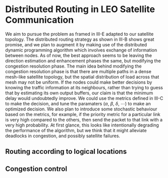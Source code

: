# Distributed Routing in LEO Satellite Communication
We aim to pursue the problem as framed in III-E adapted
to our satellite topology. The distributed routing strategy as
shown in III-B shows great promise, and we plan to augment
it by making use of the distributed dynamic programming
algorithm which involves exchange of information between
nodes. As of now, the best approach seems to be leaving
the direction estimation and enhancement phases the same,
but modifying the congestion resolution phase. The main
idea behind modifying the congestion resolution phase is
that there are multiple paths in a dense mesh-like satellite
topology, but the spatial distribution of load across that mesh
may not be uniform. If the nodes could make better decisions
by knowing the traffic information at its neighbours, rather
than trying to guess that by estimating its own output buffers,
our claim is that the minimum delay would undoubtedly
improve. We could use the metrics defined in III-C to make
the decision, and tune the paramaters ($\alpha$, $\beta$, $\delta$, $\cdots$) to make
an optimized decision. We also plan to introduce some
stochastic behaviour based on the metrics, for example, if the
priority metric for a particular link is very high compared
to the others, then send the packet to that link with a very
high probability. At first glance, this looks like intentionally
degrading the performance of the algorithm, but we think
that it might alleviate deadlocks in congestion, and possibly
satellite failures.
## Routing according to logical locations
## Congestion control 